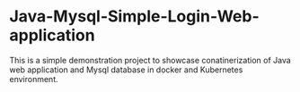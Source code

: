 # Java-Mysql-Simple-Login-Web-application
  
This is a simple demonstration project to showcase conatinerization of Java web application and Mysql database in docker and Kubernetes environment.


